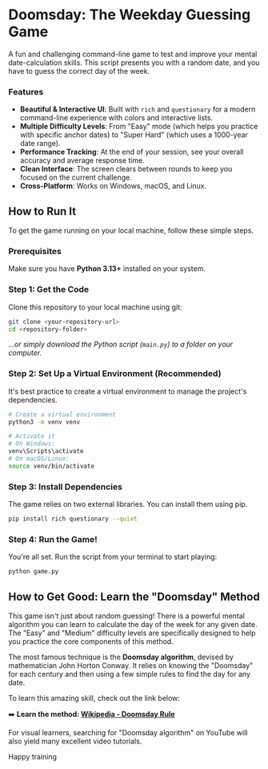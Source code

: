 
# Doomsday: The Weekday Guessing Game

A fun and challenging command-line game to test and improve your mental date-calculation skills. This script presents you with a random date, and you have to guess the correct day of the week.

### Features

*   **Beautiful & Interactive UI**: Built with `rich` and `questionary` for a modern command-line experience with colors and interactive lists.
*   **Multiple Difficulty Levels**: From "Easy" mode (which helps you practice with specific anchor dates) to "Super Hard" (which uses a 1000-year date range).
*   **Performance Tracking**: At the end of your session, see your overall accuracy and average response time.
*   **Clean Interface**: The screen clears between rounds to keep you focused on the current challenge.
*   **Cross-Platform**: Works on Windows, macOS, and Linux.

## How to Run It

To get the game running on your local machine, follow these simple steps.

### Prerequisites

Make sure you have **Python 3.13+** installed on your system.

### Step 1: Get the Code

Clone this repository to your local machine using git:

```bash
git clone <your-repository-url>
cd <repository-folder>
```

*...or simply download the Python script (`main.py`) to a folder on your computer.*

### Step 2: Set Up a Virtual Environment (Recommended)

It's best practice to create a virtual environment to manage the project's dependencies.

```bash
# Create a virtual environment
python3 -m venv venv

# Activate it
# On Windows:
venv\Scripts\activate
# On macOS/Linux:
source venv/bin/activate
```

### Step 3: Install Dependencies

The game relies on two external libraries. You can install them using pip.

```bash
pip install rich questionary --quiet
```

### Step 4: Run the Game!

You're all set. Run the script from your terminal to start playing:

```bash
python game.py
```

## How to Get Good: Learn the "Doomsday" Method

This game isn't just about random guessing! There is a powerful mental algorithm you can learn to calculate the day of the week for any given date. The "Easy" and "Medium" difficulty levels are specifically designed to help you practice the core components of this method.

The most famous technique is the **Doomsday algorithm**, devised by mathematician John Horton Conway. It relies on knowing the "Doomsday" for each century and then using a few simple rules to find the day for any date.

To learn this amazing skill, check out the link below:

➡️ **Learn the method: [Wikipedia - Doomsday Rule](https://en.wikipedia.org/wiki/Doomsday_rule)**

For visual learners, searching for "Doomsday algorithm" on YouTube will also yield many excellent video tutorials.

Happy training


